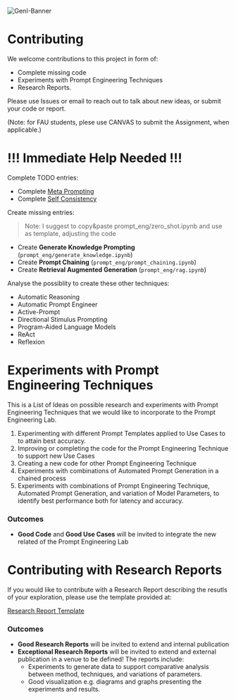 ![GenI-Banner](https://github.com/genilab-fau/genial-fau.github.io/blob/8f1a2d3523f879e1082918c7bba19553cb6e7212/images/geni-lab-banner.png?raw=true)


# Contributing

We welcome contributions to this project in form of:
* Complete missing code
* Experiments with Prompt Engineering Techniques 
* Research Reports. 

Please use Issues or email to reach out to talk about new ideas, or submit your code or report.

(Note: for FAU students, plese use CANVAS to submit the Assignment, when applicable.)


# !!! Immediate Help Needed !!!

Complete TODO entries:

* Complete [Meta Prompting](prompt_eng/meta.ipynb)
* Complete [Self Consistency](prompt_eng/self_consistency.ipynb)

Create missing entries:
> Note: I suggest to copy&paste prompt_eng/zero_shot.ipynb and use as template, adjusting the code

* Create **Generate Knowledge Prompting** (`prompt_eng/generate_knowledge.ipynb`)
* Create **Prompt Chaining** (`prompt_eng/prompt_chaining.ipynb`)
* Create **Retrieval Augmented Generation** (`prompt_eng/rag.ipynb`)

Analyse the possiblity to create these other techniques:
* Automatic Reasoning
* Automatic Prompt Engineer
* Active-Prompt
* Directional Stimulus Prompting
* Program-Aided Language Models
* ReAct
* Reflexion


# Experiments with Prompt Engineering Techniques 

This is a List of Ideas on possible research and experiments with Prompt Engineering Techniques that we would like to incorporate to the Prompt Engineering Lab.

1. Experimenting with different Prompt Templates applied to Use Cases to to attain best accuracy.
1. Improving or completing the code for the Prompt Engineering Technique to support new Use Cases
1. Creating a new code for other Prompt Engineering Technique 
1. Experiments with combinations of Automated Prompt Generation in a chained process
1. Experiments with combinations of Prompt Engineering Technique, Automated Prompt Generation, and variation of Model Parameters, to identify best performance both for latency and accuracy.

### Outcomes

* **Good Code** and **Good Use Cases** will be invited to integrate the new related of the Prompt Engineering Lab


# Contributing with Research Reports

If you would like to contribute with a Research Report describing the resutls of your exploration, please use the template provided at:

[Research Report Template](./MY-REPORT.md)


### Outcomes 

* **Good Research Reports** will be invited to extend and internal publication
* **Exceptional Research Reports** will be invited to extend and external publication in a venue to be defined! The reports include:
    * Experiments to generate data to support comparative analysis between method, techniques, and variations of parameters.
    * Good visualization e.g. diagrams and graphs presenting the experiments and results. 






